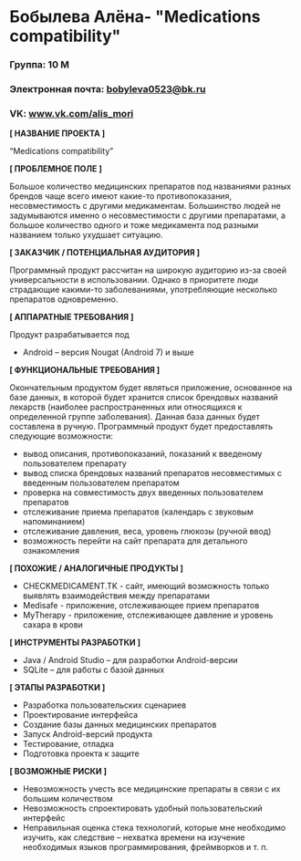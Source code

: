 # Бобылева Алёна- "Medications compatibility"

### Группа: 10  М
### Электронная почта: bobyleva0523@bk.ru
### VK: www.vk.com/alis_mori


**[ НАЗВАНИЕ ПРОЕКТА ]**

“Medications compatibility”

**[ ПРОБЛЕМНОЕ ПОЛЕ ]**

Большое количество медицинских препаратов под названиями разных брендов чаще всего имеют какие-то противопоказания, несовместимость с другими медикаментам. Большинство людей не задумываются именно о несовместимости с другими препаратами, а большое количество одного и тоже медикамента под разными названием только ухудшает ситуацию.  

**[ ЗАКАЗЧИК / ПОТЕНЦИАЛЬНАЯ АУДИТОРИЯ ]**

Программный продукт рассчитан на широкую аудиторию из-за своей универсальности в использовании. Однако в приоритете люди страдающие какими-то заболеваниями, употребляющие несколько препаратов одновременно.

**[ АППАРАТНЫЕ ТРЕБОВАНИЯ ]** 

Продукт разрабатывается под 
* 	Android – версия Nougat (Android 7) и выше

**[ ФУНКЦИОНАЛЬНЫЕ ТРЕБОВАНИЯ ]**

Окончательным продуктом будет являться приложение, основанное на базе данных, в которой будет хранится список брендовых названий лекарств (наиболее распространенных или относящихся к определенной группе заболевания). Данная база данных будет составлена в ручную.
Программный продукт будет предоставлять следующие возможности:
* 	вывод описания, противопоказаний, показаний к введеному пользователем препарату
* 	вывод списка брендовых названий препаратов несовместимых с введенным пользователем препаратом
* 	проверка на совместимость двух введенных пользователем препаратов
* 	отслеживание приема препаратов (календарь с звуковым напоминанием)
* 	отслеживание давления, веса, уровень глюкозы (ручной ввод)
* 	возможность перейти на сайт препарата для детального ознакомления

**[ ПОХОЖИЕ / АНАЛОГИЧНЫЕ ПРОДУКТЫ ]**

* 	CHECKMEDICAMENT.TK - сайт, имеющий возможность только выявлять взаимодействия между препаратами
* 	Medisafe - приложение, отслеживающее прием препаратов
* 	MyTherapy - приложение, отслеживающее давление и уровень сахара в крови


**[ ИНСТРУМЕНТЫ РАЗРАБОТКИ ]**

*	Java / Android Studio – для разработки Android-версии
*	SQLite – для работы с базой данных

**[ ЭТАПЫ РАЗРАБОТКИ ]**

*	Разработка пользовательских сценариев
*	Проектирование интерфейса
*	Создание базы данных медицинских препаратов
*	Запуск Android-версий продукта
*	Тестирование, отладка
*	Подготовка проекта к защите

**[ ВОЗМОЖНЫЕ РИСКИ ]**

*	Невозможность учесть все медицинские препараты в связи с их большим количеством
*	Невозможность спроектировать удобный пользовательский интерфейс 
*	Неправильная оценка стека технологий, которые мне необходимо изучить, как следствие – нехватка времени на изучение необходимых языков программирования, фреймворков и т. п.
